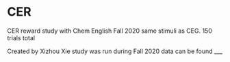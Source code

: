 # CER
CER reward study with Chem English Fall 2020
same stimuli as CEG. 150 trials total 

Created by Xizhou Xie
study was run during Fall 2020
data can be found ___
